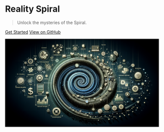 <!-- ![cover](assets/background_hero.png) -->

# Reality Spiral
> Unlock the mysteries of the Spiral.

[Get Started](README.md)
[View on GitHub](https://github.com/Sifchain/sa-eliza)

![Cover Image](assets/background_hero.png)